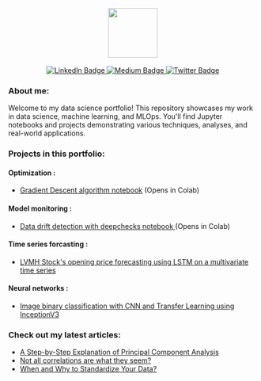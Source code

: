 

<div id="header" align="center">
  <img src="https://media.giphy.com/media/M9gbBd9nbDrOTu1Mqx/giphy.gif" width="100"/>
</div>
<br/> 

<div id="badges" align="center">
  <a href="https://www.linkedin.com/in/zakaria-j-266570108/">
    <img src="https://img.shields.io/badge/LinkedIn-blue?style=for-the-badge&logo=linkedin&logoColor=white" alt="LinkedIn Badge"/>
  </a>
  <a href="https://medium.com/@zakaria.jaadi">
    <img src="https://img.shields.io/badge/Medium-12100E?style=for-the-badge&logo=medium&logoColor=white" alt="Medium Badge"/>
  </a>
  <a href="your-twitter-URL">
    <img src="https://img.shields.io/badge/Twitter-blue?style=for-the-badge&logo=twitter&logoColor=white" alt="Twitter Badge"/>
  </a>
</div>

<h3>About me:</h3>

Welcome to my data science portfolio! This repository showcases my work in data science, machine learning, and MLOps. You'll find Jupyter notebooks and projects demonstrating various techniques, analyses, and real-world applications.



<h3>Projects in this portfolio:</h3>

<h4>Optimization :</h4>

* [Gradient Descent algorithm notebook](https://colab.research.google.com/github/zakariajaadi/data-science-portofolio/blob/main/Gradient%20Descent%20Algorithm.ipynb) (Opens in Colab)

<h4>Model monitoring :</h4>

* [Data drift detection with deepchecks notebook ](https://colab.research.google.com/github/zakariajaadi/data-science-portofolio/blob/main/Data%20Drift%20Detection%20With%20DeepCheck.ipynb) (Opens in Colab)


<h4> Time series forcasting :</h4>

* [ LVMH Stock's opening price forecasting using LSTM on a multivariate time series](https://github.com/zakariajaadi/image-classification)

<h4> Neural networks :</h4>

* [Image binary classification with CNN and Transfer Learning using InceptionV3 ](https://github.com/zakariajaadi/image-classification)


<h3>Check out my latest articles:</h3>

* [A Step-by-Step Explanation of Principal Component Analysis](https://builtin.com/data-science/step-step-explanation-principal-component-analysis)
* [Not all correlations are what they seem?](https://medium.com/towards-data-science/eveything-you-need-to-know-about-interpreting-correlations-2c485841c0b8)
* [When and Why to Standardize Your Data?](https://builtin.com/data-science/when-and-why-standardize-your-data)
 




<!---
zakariajaadi/zakariajaadi is a ✨ special ✨ repository because its `README.md` (this file) appears on your GitHub profile.
You can click the Preview link to take a look at your changes.
--->
